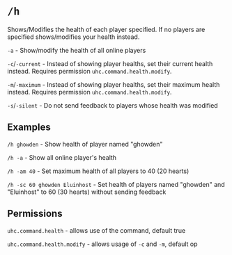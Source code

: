 # `/h`

Shows/Modifies the health of each player specified. If no players are specified shows/modifies your health instead.

`-a` - Show/modify the health of all online players

`-c`/`-current` - Instead of showing player healths, set their current health instead. Requires permission `uhc.command.health.modify`.

`-m`/`-maximum` - Instead of showing player healths, set their maximum health instead. Requires permission `uhc.command.health.modify`.

`-s`/`-silent` - Do not send feedback to players whose health was modified

## Examples

`/h ghowden` - Show health of player named "ghowden"

`/h -a` - Show all online player's health

`/h -am 40` - Set maximum health of all players to 40 (20 hearts)

`/h -sc 60 ghowden Eluinhost` - Set health of players named "ghowden" and "Eluinhost" to 60 (30 hearts) without sending feedback

## Permissions

`uhc.command.health` - allows use of the command, default true

`uhc.command.health.modify` - allows usage of `-c` and `-m`, default op
